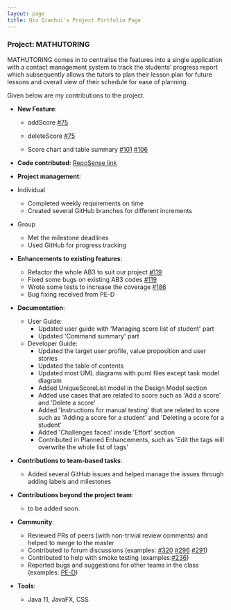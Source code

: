 ```yaml
---
layout: page
title: Qiu Qianhui's Project Portfolio Page
---
```


### Project: MATHUTORING

MATHUTORING comes in to centralise the features into a single application with a contact management system to track the students’ progress report which subsequently allows the tutors to plan their lesson plan for future lessons and overall view of their schedule for ease of planning.


Given below are my contributions to the project.

* **New Feature**:
  * addScore [#75](https://github.com/AY2223S2-CS2103-W17-1/tp/pull/75)
  
  * deleteScore [#75](https://github.com/AY2223S2-CS2103-W17-1/tp/pull/75)
  * Score chart and table summary [#101](https://github.com/AY2223S2-CS2103-W17-1/tp/pull/101) [#106](https://github.com/AY2223S2-CS2103-W17-1/tp/pull/106)

* **Code contributed**: [RepoSense link](https://nus-cs2103-ay2223s2.github.io/tp-dashboard/?search=qqh&sort=groupTitle&sortWithin=title&timeframe=commit&mergegroup=&groupSelect=groupByRepos&breakdown=true&checkedFileTypes=docs~functional-code~test-code~other&since=2023-02-17)

* **Project management**:
* Individual
  * Completed weekly requirements on time
  * Created several GitHub branches for different increments
* Group
  * Met the milestone deadlines
  * Used GitHub for progress tracking

* **Enhancements to existing features**:
  * Refactor the whole AB3 to suit our project [#119](https://github.com/AY2223S2-CS2103-W17-1/tp/pull/119)
  * Fixed some bugs on existing AB3 codes [#119](https://github.com/AY2223S2-CS2103-W17-1/tp/pull/119)
  * Wrote some tests to increase the coverage [#186](https://github.com/AY2223S2-CS2103-W17-1/tp/pull/186)
  * Bug fixing received from PE-D

* **Documentation**:
  * User Guide:
    * Updated user guide with 'Managing score list of student' part
    * Updated 'Command summary' part
  * Developer Guide:
    * Updated the target user profile, value proposition and user stories
    * Updated the table of contents
    * Updated most UML diagrams with puml files except task model diagram
    * Added UniqueScoreList model in the Design Model section
    * Added use cases that are related to score such as 'Add a score' and 'Delete a score'
    * Added 'Instructions for manual testing' that are related to score such as 'Adding a score for a student' and 'Deleting a score for a student'
    * Added 'Challenges faced' inside 'Effort' section
    * Contributed in Planned Enhancements, such as 'Edit the tags will overwrite the whole list of tags'

* **Contributions to team-based tasks**:
  * Added several GitHub issues and helped manage the issues through adding labels and milestones

* **Contributions beyond the project team**:
  * to be added soon.

* **Community**:
  * Reviewed PRs of peers (with non-trivial review comments) and helped to merge to the master
  * Contributed to forum discussions (examples: [#320](https://github.com/nus-cs2103-AY2223S2/forum/issues/320) 
  [#296](https://github.com/nus-cs2103-AY2223S2/forum/issues/296) [#291](https://github.com/nus-cs2103-AY2223S2/forum/issues/291))
  * Contributed to help with smoke testing (examples:[#236](https://github.com/nus-cs2103-AY2223S2/forum/issues/236#issuecomment-1453378705))
  * Reported bugs and suggestions for other teams in the class (examples: [PE-D](https://github.com/QQH0828/ped/issues))

* **Tools**:
  * Java 11, JavaFX, CSS

